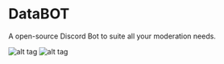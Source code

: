 # DataBOT
A open-source Discord Bot to suite all your moderation needs.


![alt tag](http://i0.kym-cdn.com/photos/images/facebook/000/875/509/533.jpg)
![alt tag](http://i2.kym-cdn.com/photos/images/facebook/001/026/968/bcb.jpg)
